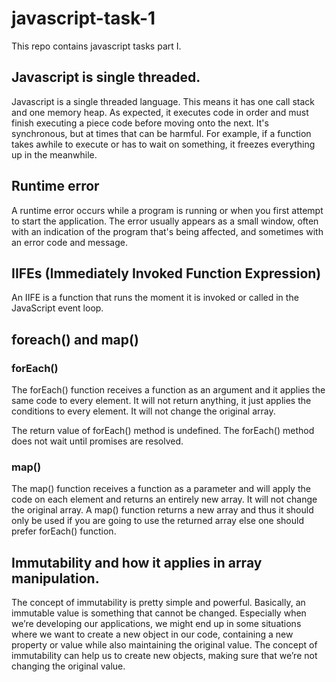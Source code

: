 # javascript-task-1
This repo contains javascript tasks part I.

## Javascript is single threaded.
Javascript is a single threaded language. This means it has one call stack and one memory heap. As expected, it executes code in order and must finish executing a piece code before moving onto the next. It's synchronous, but at times that can be harmful. For example, if a function takes awhile to execute or has to wait on something, it freezes everything up in the meanwhile.

## Runtime error
A runtime error occurs while a program is running or when you first attempt to start the application. The error usually appears as a small window, often with an indication of the program that's being affected, and sometimes with an error code and message.

## IIFEs (Immediately Invoked Function Expression)
An IIFE is a function that runs the moment it is invoked or called in the JavaScript event loop.

## foreach() and map()

### forEach()
The forEach() function receives a function as an argument and it applies the same code to every element. It will not return anything, it just applies the conditions to every element. It will not change the original array.

The return value of forEach() method is undefined. The forEach() method does not wait until promises are resolved.

### map()
The map() function receives a function as a parameter and will apply the code on each element and returns an entirely new array. It will not change the original array.
A map() function returns a new array and thus it should only be used if you are going to use the returned array else one should prefer forEach() function.

## Immutability and how it applies in array manipulation.
The concept of immutability is pretty simple and powerful. Basically, an immutable value is something that cannot be changed. Especially when we’re developing our applications, we might end up in some situations where we want to create a new object in our code, containing a new property or value while also maintaining the original value. The concept of immutability can help us to create new objects, making sure that we’re not changing the original value.
